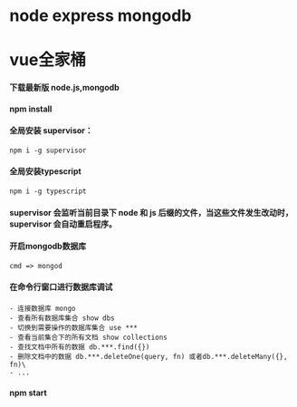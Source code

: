 # node express mongodb
# vue全家桶

#### 下载最新版 node.js,mongodb

#### npm install

#### 全局安装 supervisor：
``` npm i -g supervisor ```

#### 全局安装typescript
``` npm i -g typescript ```

#### supervisor 会监听当前目录下 node 和 js 后缀的文件，当这些文件发生改动时，supervisor 会自动重启程序。

#### 开启mongodb数据库
``` cmd => mongod ```

#### 在命令行窗口进行数据库调试
```
- 连接数据库 mongo
- 查看所有数据库集合 show dbs
- 切换到需要操作的数据库集合 use ***
- 查看当前集合下的所有文档 show collections
- 查找文档中所有的数据 db.***.find({})
- 删除文档中的数据 db.***.deleteOne(query, fn) 或者db.***.deleteMany({}, fn)\
- ...

```

#### npm start

